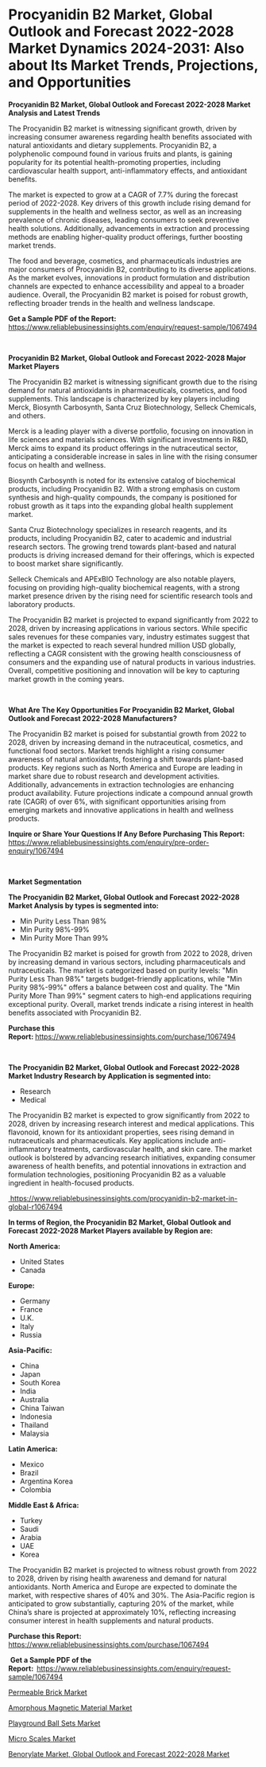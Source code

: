 <p><h1>Procyanidin B2 Market, Global Outlook and Forecast 2022-2028 Market Dynamics 2024-2031: Also about Its Market Trends, Projections, and Opportunities</h1></p><p><strong>Procyanidin B2 Market, Global Outlook and Forecast 2022-2028 Market Analysis and Latest Trends</strong></p>
<p><p>The Procyanidin B2 market is witnessing significant growth, driven by increasing consumer awareness regarding health benefits associated with natural antioxidants and dietary supplements. Procyanidin B2, a polyphenolic compound found in various fruits and plants, is gaining popularity for its potential health-promoting properties, including cardiovascular health support, anti-inflammatory effects, and antioxidant benefits.</p><p>The market is expected to grow at a CAGR of 7.7% during the forecast period of 2022-2028. Key drivers of this growth include rising demand for supplements in the health and wellness sector, as well as an increasing prevalence of chronic diseases, leading consumers to seek preventive health solutions. Additionally, advancements in extraction and processing methods are enabling higher-quality product offerings, further boosting market trends.</p><p>The food and beverage, cosmetics, and pharmaceuticals industries are major consumers of Procyanidin B2, contributing to its diverse applications. As the market evolves, innovations in product formulation and distribution channels are expected to enhance accessibility and appeal to a broader audience. Overall, the Procyanidin B2 market is poised for robust growth, reflecting broader trends in the health and wellness landscape.</p></p>
<p><strong>Get a Sample PDF of the Report:&nbsp;</strong> <a href="https://www.reliablebusinessinsights.com/enquiry/request-sample/1067494">https://www.reliablebusinessinsights.com/enquiry/request-sample/1067494</a></p>
<p>&nbsp;</p>
<p><strong>Procyanidin B2 Market, Global Outlook and Forecast 2022-2028 Major Market Players</strong></p>
<p><p>The Procyanidin B2 market is witnessing significant growth due to the rising demand for natural antioxidants in pharmaceuticals, cosmetics, and food supplements. This landscape is characterized by key players including Merck, Biosynth Carbosynth, Santa Cruz Biotechnology, Selleck Chemicals, and others.</p><p>Merck is a leading player with a diverse portfolio, focusing on innovation in life sciences and materials sciences. With significant investments in R&D, Merck aims to expand its product offerings in the nutraceutical sector, anticipating a considerable increase in sales in line with the rising consumer focus on health and wellness.</p><p>Biosynth Carbosynth is noted for its extensive catalog of biochemical products, including Procyanidin B2. With a strong emphasis on custom synthesis and high-quality compounds, the company is positioned for robust growth as it taps into the expanding global health supplement market.</p><p>Santa Cruz Biotechnology specializes in research reagents, and its products, including Procyanidin B2, cater to academic and industrial research sectors. The growing trend towards plant-based and natural products is driving increased demand for their offerings, which is expected to boost market share significantly.</p><p>Selleck Chemicals and APExBIO Technology are also notable players, focusing on providing high-quality biochemical reagents, with a strong market presence driven by the rising need for scientific research tools and laboratory products.</p><p>The Procyanidin B2 market is projected to expand significantly from 2022 to 2028, driven by increasing applications in various sectors. While specific sales revenues for these companies vary, industry estimates suggest that the market is expected to reach several hundred million USD globally, reflecting a CAGR consistent with the growing health consciousness of consumers and the expanding use of natural products in various industries. Overall, competitive positioning and innovation will be key to capturing market growth in the coming years.</p></p>
<p>&nbsp;</p>
<p><strong>What Are The Key Opportunities For Procyanidin B2 Market, Global Outlook and Forecast 2022-2028 Manufacturers?</strong></p>
<p><p>The Procyanidin B2 market is poised for substantial growth from 2022 to 2028, driven by increasing demand in the nutraceutical, cosmetics, and functional food sectors. Market trends highlight a rising consumer awareness of natural antioxidants, fostering a shift towards plant-based products. Key regions such as North America and Europe are leading in market share due to robust research and development activities. Additionally, advancements in extraction technologies are enhancing product availability. Future projections indicate a compound annual growth rate (CAGR) of over 6%, with significant opportunities arising from emerging markets and innovative applications in health and wellness products.</p></p>
<p><strong>Inquire or Share Your Questions If Any Before Purchasing This Report:</strong> <a href="https://www.reliablebusinessinsights.com/enquiry/pre-order-enquiry/1067494">https://www.reliablebusinessinsights.com/enquiry/pre-order-enquiry/1067494</a></p>
<p>&nbsp;</p>
<p><strong>Market Segmentation</strong></p>
<p><strong>The Procyanidin B2 Market, Global Outlook and Forecast 2022-2028 Market Analysis by types is segmented into:</strong></p>
<p><ul><li>Min Purity Less Than 98%</li><li>Min Purity 98%-99%</li><li>Min Purity More Than 99%</li></ul></p>
<p><p>The Procyanidin B2 market is poised for growth from 2022 to 2028, driven by increasing demand in various sectors, including pharmaceuticals and nutraceuticals. The market is categorized based on purity levels: "Min Purity Less Than 98%" targets budget-friendly applications, while "Min Purity 98%-99%" offers a balance between cost and quality. The "Min Purity More Than 99%" segment caters to high-end applications requiring exceptional purity. Overall, market trends indicate a rising interest in health benefits associated with Procyanidin B2.</p></p>
<p><strong>Purchase this Report:&nbsp;</strong><a href="https://www.reliablebusinessinsights.com/purchase/1067494">https://www.reliablebusinessinsights.com/purchase/1067494</a></p>
<p>&nbsp;</p>
<p><strong>The Procyanidin B2 Market, Global Outlook and Forecast 2022-2028 Market Industry Research by Application is segmented into:</strong></p>
<p><ul><li>Research</li><li>Medical</li></ul></p>
<p><p>The Procyanidin B2 market is expected to grow significantly from 2022 to 2028, driven by increasing research interest and medical applications. This flavonoid, known for its antioxidant properties, sees rising demand in nutraceuticals and pharmaceuticals. Key applications include anti-inflammatory treatments, cardiovascular health, and skin care. The market outlook is bolstered by advancing research initiatives, expanding consumer awareness of health benefits, and potential innovations in extraction and formulation technologies, positioning Procyanidin B2 as a valuable ingredient in health-focused products.</p></p>
<p><a href="https://www.reliablebusinessinsights.com/procyanidin-b2-market-in-global-r1067494">&nbsp;https://www.reliablebusinessinsights.com/procyanidin-b2-market-in-global-r1067494</a></p>
<p><strong>In terms of Region, the Procyanidin B2 Market, Global Outlook and Forecast 2022-2028 Market Players available by Region are:</strong></p>
<p>
    <p> <strong> North America: </strong>
        <ul>
            <li>United States</li>
            <li>Canada</li>
        </ul>
        </p> 
    <p> <strong> Europe: </strong>
        <ul>
            <li>Germany</li>
            <li>France</li>
            <li>U.K.</li>
            <li>Italy</li>
            <li>Russia</li>
        </ul>
        </p> 
    <p> <strong> Asia-Pacific: </strong>
        <ul>
            <li>China</li>
            <li>Japan</li>
            <li>South Korea</li>
            <li>India</li>
            <li>Australia</li>
            <li>China Taiwan</li>
            <li>Indonesia</li>
            <li>Thailand</li>
            <li>Malaysia</li>
        </ul>
        </p> 
    <p> <strong> Latin America: </strong>
        <ul>
            <li>Mexico</li>
            <li>Brazil</li>
            <li>Argentina Korea</li>
            <li>Colombia</li>
        </ul>
        </p> 
    <p> <strong> Middle East & Africa: </strong>
        <ul>
            <li>Turkey</li>
            <li>Saudi</li>
            <li>Arabia</li>
            <li>UAE</li>
            <li>Korea</li>
        </ul>
    </p>
    </p>
<p><p>The Procyanidin B2 market is projected to witness robust growth from 2022 to 2028, driven by rising health awareness and demand for natural antioxidants. North America and Europe are expected to dominate the market, with respective shares of 40% and 30%. The Asia-Pacific region is anticipated to grow substantially, capturing 20% of the market, while China’s share is projected at approximately 10%, reflecting increasing consumer interest in health supplements and natural products.</p></p>
<p><strong>Purchase this Report: </strong><a href="https://www.reliablebusinessinsights.com/purchase/1067494">https://www.reliablebusinessinsights.com/purchase/1067494</a></p>
<p>&nbsp;<strong>Get a Sample PDF of the Report:&nbsp;&nbsp;</strong><a href="https://www.reliablebusinessinsights.com/enquiry/request-sample/1067494">https://www.reliablebusinessinsights.com/enquiry/request-sample/1067494</a></p>
<p><strong></strong></p>
<p><p><a href="https://issuu.com/reportprime-2/docs/permeable-brick-market-size-2030.pp_0eed57763022e0">Permeable Brick Market</a></p><p><a href="https://issuu.com/reportprime-2/docs/amorphous-magnetic-material-market-_90be0d2c9ad346">Amorphous Magnetic Material Market</a></p><p><a href="https://www.linkedin.com/pulse/playground-ball-sets-market-outlook-forecast-from-2024-2031-glprf?trackingId=nxccwkJ4TnGSfUbPv0fnvA%3D%3D">Playground Ball Sets Market</a></p><p><a href="https://medium.com/@avnhan99_20208/the-micro-scales-market-has-witnessed-significant-growth-in-recent-years-and-this-trend-is-b470d588af78">Micro Scales Market</a></p><p><a href="https://github.com/alesiasc0na/Market-Research-Report-List-1/blob/main/benorylate-market-global-outlook-and-forecast-2022-2028-market.md">Benorylate Market, Global Outlook and Forecast 2022-2028 Market</a></p></p>